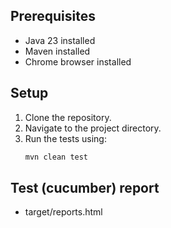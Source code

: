 ## Prerequisites
- Java 23 installed
- Maven installed
- Chrome browser installed

## Setup
1. Clone the repository.
2. Navigate to the project directory.
3. Run the tests using:
   ```bash
   mvn clean test
   
## Test (cucumber) report
- target/reports.html